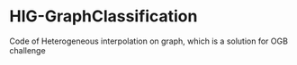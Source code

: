 # HIG-GraphClassification
Code of Heterogeneous interpolation on graph, which is a solution for OGB challenge
